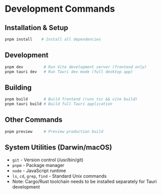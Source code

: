 # Development Commands

## Installation & Setup
```bash
pnpm install    # Install all dependencies
```

## Development
```bash
pnpm dev         # Run Vite development server (frontend only)
pnpm tauri dev   # Run Tauri dev mode (full desktop app)
```

## Building
```bash
pnpm build       # Build frontend (runs tsc && vite build)
pnpm tauri build # Build full Tauri application
```

## Other Commands
```bash
pnpm preview     # Preview production build
```

## System Utilities (Darwin/macOS)
- `git` - Version control (/usr/bin/git)
- `pnpm` - Package manager
- `node` - JavaScript runtime
- `ls`, `cd`, `grep`, `find` - Standard Unix commands
- Note: Cargo/Rust toolchain needs to be installed separately for Tauri development